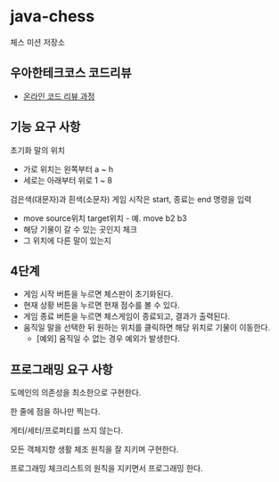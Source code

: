 # java-chess

체스 미션 저장소

## 우아한테크코스 코드리뷰

- [온라인 코드 리뷰 과정](https://github.com/woowacourse/woowacourse-docs/blob/master/maincourse/README.md)

## 기능 요구 사항

초기화 말의 위치

- 가로 위치는 왼쪽부터 a ~ h
- 세로는 아래부터 위로 1 ~ 8

검은색(대문자)과 흰색(소문자)
게임 시작은 start, 종료는 end 명령을 입력

- move source위치 target위치 - 예. move b2 b3 
- 해당 기물이 갈 수 있는 곳인지 체크
- 그 위치에 다른 말이 있는지

## 4단계
- 게임 시작 버튼을 누르면 체스판이 초기화된다.
- 현재 상황 버튼을 누르면 현재 점수를 볼 수 있다.
- 게임 종료 버튼을 누르면 체스게임이 종료되고, 결과가 출력된다.
- 움직일 말을 선택한 뒤 원하는 위치를 클릭하면 해당 위치로 기물이 이동한다.
    - [예외] 움직일 수 없는 경우 예외가 발생한다.

## 프로그래밍 요구 사항

도메인의 의존성을 최소한으로 구현한다.

한 줄에 점을 하나만 찍는다.

게터/세터/프로퍼티를 쓰지 않는다.

모든 객체지향 생활 체조 원칙을 잘 지키며 구현한다.

프로그래밍 체크리스트의 원칙을 지키면서 프로그래밍 한다.

